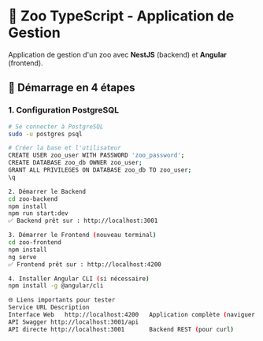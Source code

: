 # 🦁 Zoo TypeScript - Application de Gestion

Application de gestion d'un zoo avec **NestJS** (backend) et **Angular** (frontend).

## 🚀 Démarrage en 4 étapes

### 1. Configuration PostgreSQL
```bash
# Se connecter à PostgreSQL
sudo -u postgres psql

# Créer la base et l'utilisateur
CREATE USER zoo_user WITH PASSWORD 'zoo_password';
CREATE DATABASE zoo_db OWNER zoo_user;
GRANT ALL PRIVILEGES ON DATABASE zoo_db TO zoo_user;
\q

2. Démarrer le Backend
cd zoo-backend
npm install
npm run start:dev
✅ Backend prêt sur : http://localhost:3001

3. Démarrer le Frontend (nouveau terminal)
cd zoo-frontend
npm install
ng serve
✅ Frontend prêt sur : http://localhost:4200

4. Installer Angular CLI (si nécessaire)
npm install -g @angular/cli

🌐 Liens importants pour tester
Service	URL	Description
Interface Web	http://localhost:4200	Application complète (naviguer entre Animaux/Enclos/Visites)
API Swagger	http://localhost:3001/api   
API directe	http://localhost:3001	    Backend REST (pour curl)

